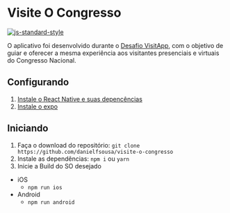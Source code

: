 #  Visite O Congresso
[![js-standard-style](https://img.shields.io/badge/code%20style-standard-brightgreen.svg?style=flat)](http://standardjs.com/)

O aplicativo foi desenvolvido durante o [Desafio VisitApp](http://www1.congressonacional.leg.br/desafio/), com o objetivo de guiar e oferecer a mesma experiência aos visitantes presenciais e virtuais do Congresso Nacional.

## Configurando

1. [Instale o React Native e suas depencências](https://facebook.github.io/react-native/docs/getting-started.html)
2. [Instale o expo](https://expo.io/learn)

## Iniciando

1. Faça o download do repositório: `git clone https://github.com/danielfsousa/visite-o-congresso`
2. Instale as dependências: `npm i` ou `yarn`
3. Inicie a Build do SO desejado
  * iOS
    * `npm run ios`
  * Android
    * `npm run android`


